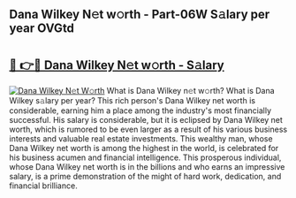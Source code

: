 ## Dana Wilkey N𝚎t w𝚘rth - Part-06W S𝚊lary per year OVGtd

# <h2><a href="http://gc1v6lo.nevu.top/?p=Dana+Wilkey">🔗 👉🔴 Dana Wilkey N𝚎t w𝚘rth - S𝚊lary</a></h2>

[![Dana Wilkey N𝚎t W𝚘rth](https://i.imgur.com/Oavwk0R.jpeg)](http://gc1v6lo.nevu.top/?p=Dana+Wilkey)
What is Dana Wilkey n𝚎t w𝚘rth? What is Dana Wilkey s𝚊lary per year?
This rich person's Dana Wilkey net worth is considerable, earning him a place among the industry's most financially successful. His salary is considerable, but it is eclipsed by Dana Wilkey net worth, which is rumored to be even larger as a result of his various business interests and valuable real estate investments. This wealthy man, whose Dana Wilkey net worth is among the highest in the world, is celebrated for his business acumen and financial intelligence. This prosperous individual, whose Dana Wilkey net worth is in the billions and who earns an impressive salary, is a prime demonstration of the might of hard work, dedication, and financial brilliance.
